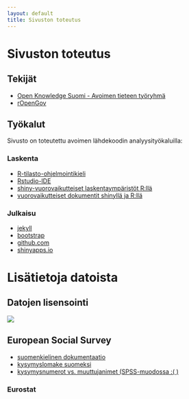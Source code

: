 ```yaml
---
layout: default
title: Sivuston toteutus
---
```


# Sivuston toteutus

## Tekijät

- [Open Knowledge Suomi - Avoimen tieteen työryhmä](http://fi.okfn.org/wg/openscience/)
- [rOpenGov](http://ropengov.github.io/)

## Työkalut

Sivusto on toteutettu avoimen lähdekoodin analyysityökaluilla:

### Laskenta

- [R-tilasto-ohjelmointikieli](www.r-project.org)
- [Rstudio-IDE](http://www.rstudio.com/products/RStudio/)
- [shiny-vuorovaikutteiset laskentaympäristöt R:llä](http://shiny.rstudio.com/)
- [vuorovaikutteiset dokumentit shinyllä ja R:llä](http://rmarkdown.rstudio.com/authoring_shiny.html)

### Julkaisu

- [jekyll]()
- [bootstrap]()
- [github.com]()
- [shinyapps.io]()


# Lisätietoja datoista

## Datojen lisensointi

![](http://www.westerndressageassociation.org/wp-content/uploads/2013/06/Copyright-Symbol-small-300x272.png)

## European Social Survey

- [suomenkielinen dokumentaatio](http://www.europeansocialsurvey.org/data/country.html?c=finland)
- [kysymyslomake suomeksi](http://www.europeansocialsurvey.org/docs/round6/fieldwork/finland/finnish/ESS6_questionnaires_FI_fin.pdf)
- [kysymysnumerot vs. muuttujanimet (SPSS-muodossa :( )](http://www.europeansocialsurvey.org/file/download?f=ESS6rename.sas)

### Eurostat